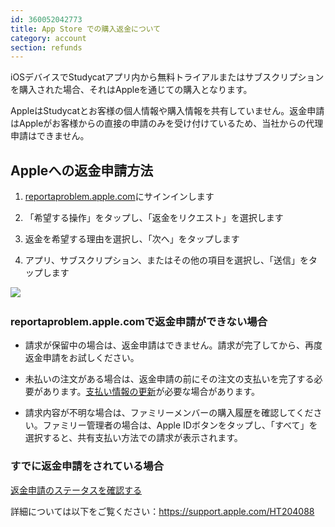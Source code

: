 ```yaml
---
id: 360052042773
title: App Store での購入返金について
category: account
section: refunds
---
```

iOSデバイスでStudycatアプリ内から無料トライアルまたはサブスクリプションを購入された場合、それはAppleを通じての購入となります。

AppleはStudycatとお客様の個人情報や購入情報を共有していません。返金申請はAppleがお客様からの直接の申請のみを受け付けているため、当社からの代理申請はできません。

## Appleへの返金申請方法

1. [reportaproblem.apple.com](https://reportaproblem.apple.com/)にサインインします

2. 「希望する操作」をタップし、「返金をリクエスト」を選択します

3. 返金を希望する理由を選択し、「次へ」をタップします

4. アプリ、サブスクリプション、またはその他の項目を選択し、「送信」をタップします

​![](/attachments/token/EIRFxjZzzik6OVcPJeEE4MFaP/?name=ios14-iphone-12-pro-safari-report-a-problem.png)​

### reportaproblem.apple.comで返金申請ができない場合

- 請求が保留中の場合は、返金申請はできません。請求が完了してから、再度返金申請をお試しください。

- 未払いの注文がある場合は、返金申請の前にその注文の支払いを完了する必要があります。[支払い情報の更新](https://support.apple.com/kb/HT201266)が必要な場合があります。

- 請求内容が不明な場合は、ファミリーメンバーの購入履歴を確認してください。ファミリー管理者の場合は、Apple IDボタンをタップし、「すべて」を選択すると、共有支払い方法での請求が表示されます。

### すでに返金申請をされている場合

[返金申請のステータスを確認する](https://support.apple.com/kb/HT210904)

詳細については以下をご覧ください：<https://support.apple.com/HT204088>
